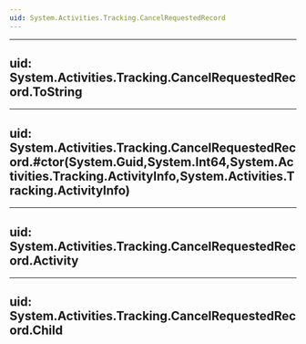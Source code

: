 ```yaml
---
uid: System.Activities.Tracking.CancelRequestedRecord
---
```


---
uid: System.Activities.Tracking.CancelRequestedRecord.ToString
---

---
uid: System.Activities.Tracking.CancelRequestedRecord.#ctor(System.Guid,System.Int64,System.Activities.Tracking.ActivityInfo,System.Activities.Tracking.ActivityInfo)
---

---
uid: System.Activities.Tracking.CancelRequestedRecord.Activity
---

---
uid: System.Activities.Tracking.CancelRequestedRecord.Child
---
